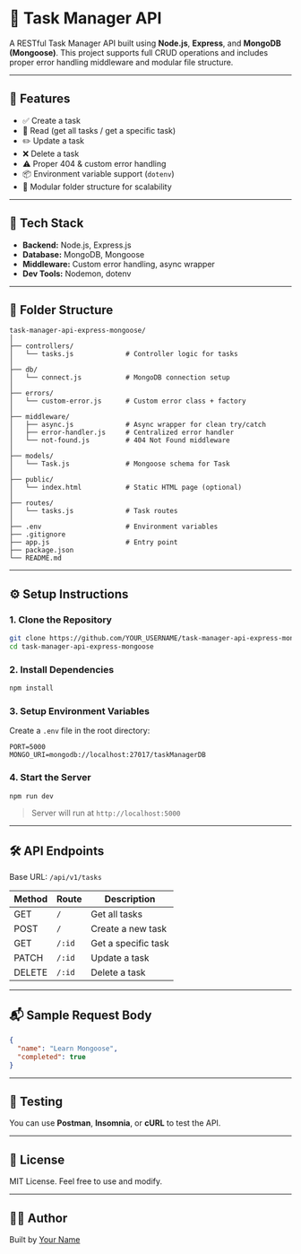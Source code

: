 # 📝 Task Manager API

A RESTful Task Manager API built using **Node.js**, **Express**, and **MongoDB (Mongoose)**. This project supports full CRUD operations and includes proper error handling middleware and modular file structure.

---

## 🚀 Features

- ✅ Create a task
- 📄 Read (get all tasks / get a specific task)
- ✏️ Update a task
- ❌ Delete a task
- ⚠️ Proper 404 & custom error handling
- 📦 Environment variable support (`dotenv`)
- 📁 Modular folder structure for scalability

---

## 🔧 Tech Stack

- **Backend:** Node.js, Express.js
- **Database:** MongoDB, Mongoose
- **Middleware:** Custom error handling, async wrapper
- **Dev Tools:** Nodemon, dotenv

---

## 📂 Folder Structure

```
task-manager-api-express-mongoose/
│
├── controllers/
│   └── tasks.js             # Controller logic for tasks
│
├── db/
│   └── connect.js           # MongoDB connection setup
│
├── errors/
│   └── custom-error.js      # Custom error class + factory
│
├── middleware/
│   ├── async.js             # Async wrapper for clean try/catch
│   ├── error-handler.js     # Centralized error handler
│   └── not-found.js         # 404 Not Found middleware
│
├── models/
│   └── Task.js              # Mongoose schema for Task
│
├── public/
│   └── index.html           # Static HTML page (optional)
│
├── routes/
│   └── tasks.js             # Task routes
│
├── .env                     # Environment variables
├── .gitignore
├── app.js                   # Entry point
├── package.json
└── README.md
```

---

## ⚙️ Setup Instructions

### 1. Clone the Repository

```bash
git clone https://github.com/YOUR_USERNAME/task-manager-api-express-mongoose.git
cd task-manager-api-express-mongoose
```

### 2. Install Dependencies

```bash
npm install
```

### 3. Setup Environment Variables

Create a `.env` file in the root directory:

```env
PORT=5000
MONGO_URI=mongodb://localhost:27017/taskManagerDB
```

### 4. Start the Server

```bash
npm run dev
```

> Server will run at `http://localhost:5000`

---

## 🛠️ API Endpoints

Base URL: `/api/v1/tasks`

| Method | Route            | Description            |
|--------|------------------|------------------------|
| GET    | `/`              | Get all tasks          |
| POST   | `/`              | Create a new task      |
| GET    | `/:id`           | Get a specific task    |
| PATCH  | `/:id`           | Update a task          |
| DELETE | `/:id`           | Delete a task          |

---

## 📬 Sample Request Body

```json
{
  "name": "Learn Mongoose",
  "completed": true
}
```

---

## 🧪 Testing

You can use **Postman**, **Insomnia**, or **cURL** to test the API.

---

## 📜 License

MIT License. Feel free to use and modify.

---

## 👨‍💻 Author

Built by [Your Name](https://github.com/YOUR_USERNAME)
